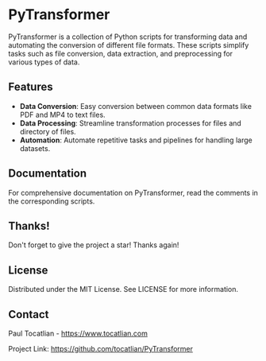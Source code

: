 # PyTransformer

PyTransformer is a collection of Python scripts for transforming data and automating the conversion of different file formats. These scripts simplify tasks such as file conversion, data extraction, and preprocessing for various types of data.

## Features

- **Data Conversion**: Easy conversion between common data formats like PDF and MP4 to text files.
- **Data Processing**: Streamline transformation processes for files and directory of files.
- **Automation**: Automate repetitive tasks and pipelines for handling large datasets.

## Documentation

For comprehensive documentation on PyTransformer, read the comments in the corresponding scripts.

## Thanks!

Don't forget to give the project a star! Thanks again!

## License

Distributed under the MIT License. See LICENSE for more information.

## Contact

Paul Tocatlian - https://www.tocatlian.com

Project Link: https://github.com/tocatlian/PyTransformer

